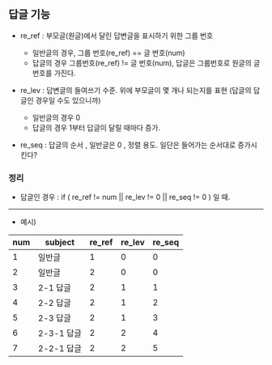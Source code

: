 ## 답글 기능 

 - re_ref : 부모글(원글)에서 달린 답변글을 표시하기 위한 그룹 번호
     - 일반글의 경우, 그룹 번호(re_ref) == 글 번호(num)
     - 답글의 경우 그룹번호(re_ref) != 글 번호(num), 답글은 그룹번호로 원글의 글 번호를 가진다. 

 - re_lev : 답변글의 들여쓰기 수준. 위에 부모글이 몇 개나 되는지를 표현 (답글의 답글인 경우일 수도 있으니까)
    - 일반글의 경우 0 
    - 답글의 경우 1부터 답글이 달릴 때마다 증가.

 - re_seq : 답글의 순서 , 일반글은 0 , 정렬 용도. 일단은 들어가는 순서대로 증가시킨다? 


### 정리  
- 답글인 경우 : if ( re_ref != num || re_lev != 0 || re_seq != 0 ) 일 때. 
----
- 예시)

| num | subject | re_ref | re_lev | re_seq|
|-----|--------|-------|-------|------|
| 1 | 일반글 | 1 | 0 | 0 |
| 2 | 일반글| 2  | 0 | 0 |
| 3| 2-1 답글| 2| 1 | 1 |
|4 | 2-2 답글| 2 | 1 | 2 |
|5| 2-3 답글| 2 | 1 | 3| 
| 6| 2-3-1 답글 | 2 | 2 | 4 |
| 7| 2-2-1 답글| 2| 2| 5 |
